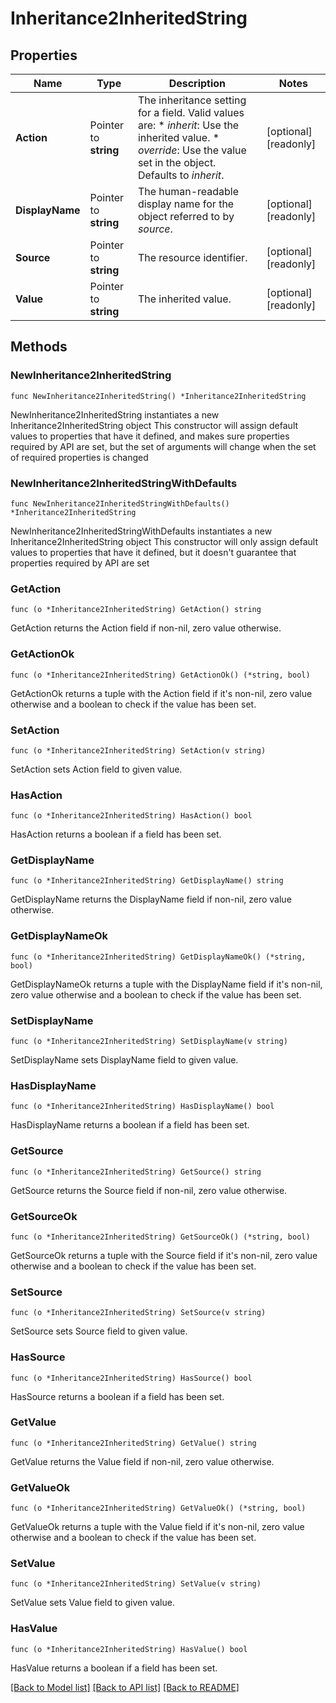 # Inheritance2InheritedString

## Properties

Name | Type | Description | Notes
------------ | ------------- | ------------- | -------------
**Action** | Pointer to **string** | The inheritance setting for a field.  Valid values are: * _inherit_: Use the inherited value. * _override_: Use the value set in the object.  Defaults to _inherit_. | [optional] [readonly] 
**DisplayName** | Pointer to **string** | The human-readable display name for the object referred to by _source_. | [optional] [readonly] 
**Source** | Pointer to **string** | The resource identifier. | [optional] [readonly] 
**Value** | Pointer to **string** | The inherited value. | [optional] [readonly] 

## Methods

### NewInheritance2InheritedString

`func NewInheritance2InheritedString() *Inheritance2InheritedString`

NewInheritance2InheritedString instantiates a new Inheritance2InheritedString object
This constructor will assign default values to properties that have it defined,
and makes sure properties required by API are set, but the set of arguments
will change when the set of required properties is changed

### NewInheritance2InheritedStringWithDefaults

`func NewInheritance2InheritedStringWithDefaults() *Inheritance2InheritedString`

NewInheritance2InheritedStringWithDefaults instantiates a new Inheritance2InheritedString object
This constructor will only assign default values to properties that have it defined,
but it doesn't guarantee that properties required by API are set

### GetAction

`func (o *Inheritance2InheritedString) GetAction() string`

GetAction returns the Action field if non-nil, zero value otherwise.

### GetActionOk

`func (o *Inheritance2InheritedString) GetActionOk() (*string, bool)`

GetActionOk returns a tuple with the Action field if it's non-nil, zero value otherwise
and a boolean to check if the value has been set.

### SetAction

`func (o *Inheritance2InheritedString) SetAction(v string)`

SetAction sets Action field to given value.

### HasAction

`func (o *Inheritance2InheritedString) HasAction() bool`

HasAction returns a boolean if a field has been set.

### GetDisplayName

`func (o *Inheritance2InheritedString) GetDisplayName() string`

GetDisplayName returns the DisplayName field if non-nil, zero value otherwise.

### GetDisplayNameOk

`func (o *Inheritance2InheritedString) GetDisplayNameOk() (*string, bool)`

GetDisplayNameOk returns a tuple with the DisplayName field if it's non-nil, zero value otherwise
and a boolean to check if the value has been set.

### SetDisplayName

`func (o *Inheritance2InheritedString) SetDisplayName(v string)`

SetDisplayName sets DisplayName field to given value.

### HasDisplayName

`func (o *Inheritance2InheritedString) HasDisplayName() bool`

HasDisplayName returns a boolean if a field has been set.

### GetSource

`func (o *Inheritance2InheritedString) GetSource() string`

GetSource returns the Source field if non-nil, zero value otherwise.

### GetSourceOk

`func (o *Inheritance2InheritedString) GetSourceOk() (*string, bool)`

GetSourceOk returns a tuple with the Source field if it's non-nil, zero value otherwise
and a boolean to check if the value has been set.

### SetSource

`func (o *Inheritance2InheritedString) SetSource(v string)`

SetSource sets Source field to given value.

### HasSource

`func (o *Inheritance2InheritedString) HasSource() bool`

HasSource returns a boolean if a field has been set.

### GetValue

`func (o *Inheritance2InheritedString) GetValue() string`

GetValue returns the Value field if non-nil, zero value otherwise.

### GetValueOk

`func (o *Inheritance2InheritedString) GetValueOk() (*string, bool)`

GetValueOk returns a tuple with the Value field if it's non-nil, zero value otherwise
and a boolean to check if the value has been set.

### SetValue

`func (o *Inheritance2InheritedString) SetValue(v string)`

SetValue sets Value field to given value.

### HasValue

`func (o *Inheritance2InheritedString) HasValue() bool`

HasValue returns a boolean if a field has been set.


[[Back to Model list]](../README.md#documentation-for-models) [[Back to API list]](../README.md#documentation-for-api-endpoints) [[Back to README]](../README.md)


